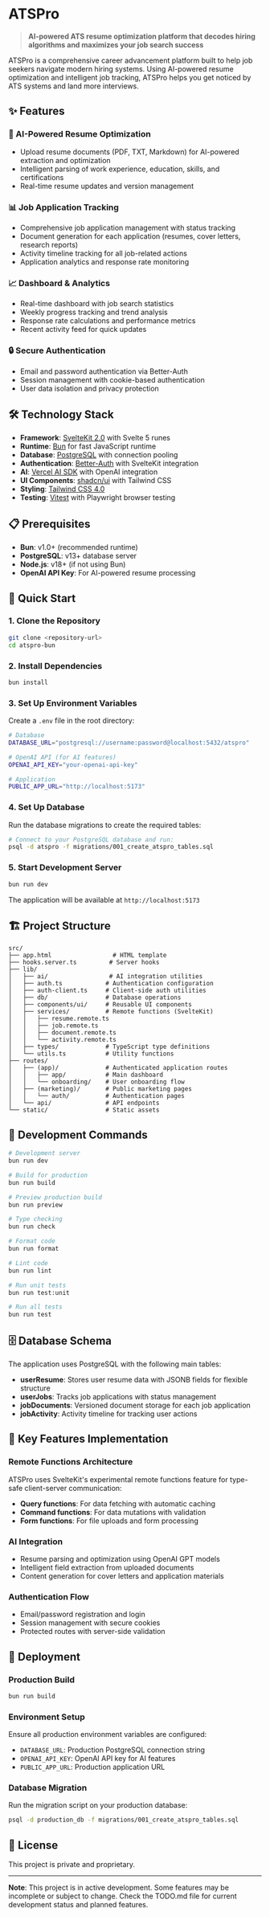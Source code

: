 # ATSPro

> **AI-powered ATS resume optimization platform that decodes hiring algorithms and maximizes your job search success**

ATSPro is a comprehensive career advancement platform built to help job seekers navigate modern hiring systems. Using AI-powered resume optimization and intelligent job tracking, ATSPro helps you get noticed by ATS systems and land more interviews.

## ✨ Features

### 🎯 AI-Powered Resume Optimization

- Upload resume documents (PDF, TXT, Markdown) for AI-powered extraction and optimization
- Intelligent parsing of work experience, education, skills, and certifications
- Real-time resume updates and version management

### 📊 Job Application Tracking

- Comprehensive job application management with status tracking
- Document generation for each application (resumes, cover letters, research reports)
- Activity timeline tracking for all job-related actions
- Application analytics and response rate monitoring

### 📈 Dashboard & Analytics

- Real-time dashboard with job search statistics
- Weekly progress tracking and trend analysis
- Response rate calculations and performance metrics
- Recent activity feed for quick updates

### 🔒 Secure Authentication

- Email and password authentication via Better-Auth
- Session management with cookie-based authentication
- User data isolation and privacy protection

## 🛠 Technology Stack

- **Framework**: [SvelteKit 2.0](https://kit.svelte.dev/) with Svelte 5 runes
- **Runtime**: [Bun](https://bun.sh/) for fast JavaScript runtime
- **Database**: [PostgreSQL](https://www.postgresql.org/) with connection pooling
- **Authentication**: [Better-Auth](https://better-auth.com/) with SvelteKit integration
- **AI**: [Vercel AI SDK](https://sdk.vercel.ai/) with OpenAI integration
- **UI Components**: [shadcn/ui](https://ui.shadcn.com/) with Tailwind CSS
- **Styling**: [Tailwind CSS 4.0](https://tailwindcss.com/)
- **Testing**: [Vitest](https://vitest.dev/) with Playwright browser testing

## 📋 Prerequisites

- **Bun**: v1.0+ (recommended runtime)
- **PostgreSQL**: v13+ database server
- **Node.js**: v18+ (if not using Bun)
- **OpenAI API Key**: For AI-powered resume processing

## 🚀 Quick Start

### 1. Clone the Repository

```bash
git clone <repository-url>
cd atspro-bun
```

### 2. Install Dependencies

```bash
bun install
```

### 3. Set Up Environment Variables

Create a `.env` file in the root directory:

```bash
# Database
DATABASE_URL="postgresql://username:password@localhost:5432/atspro"

# OpenAI API (for AI features)
OPENAI_API_KEY="your-openai-api-key"

# Application
PUBLIC_APP_URL="http://localhost:5173"
```

### 4. Set Up Database

Run the database migrations to create the required tables:

```bash
# Connect to your PostgreSQL database and run:
psql -d atspro -f migrations/001_create_atspro_tables.sql
```

### 5. Start Development Server

```bash
bun run dev
```

The application will be available at `http://localhost:5173`

## 🏗 Project Structure

```
src/
├── app.html                 # HTML template
├── hooks.server.ts         # Server hooks
├── lib/
│   ├── ai/                 # AI integration utilities
│   ├── auth.ts            # Authentication configuration
│   ├── auth-client.ts     # Client-side auth utilities
│   ├── db/                # Database operations
│   ├── components/ui/     # Reusable UI components
│   ├── services/          # Remote functions (SvelteKit)
│   │   ├── resume.remote.ts
│   │   ├── job.remote.ts
│   │   ├── document.remote.ts
│   │   └── activity.remote.ts
│   ├── types/             # TypeScript type definitions
│   └── utils.ts           # Utility functions
├── routes/
│   ├── (app)/             # Authenticated application routes
│   │   ├── app/           # Main dashboard
│   │   └── onboarding/    # User onboarding flow
│   ├── (marketing)/       # Public marketing pages
│   │   └── auth/          # Authentication pages
│   └── api/               # API endpoints
└── static/                # Static assets
```

## 🧪 Development Commands

```bash
# Development server
bun run dev

# Build for production
bun run build

# Preview production build
bun run preview

# Type checking
bun run check

# Format code
bun run format

# Lint code
bun run lint

# Run unit tests
bun run test:unit

# Run all tests
bun run test
```

## 🗄 Database Schema

The application uses PostgreSQL with the following main tables:

- **userResume**: Stores user resume data with JSONB fields for flexible structure
- **userJobs**: Tracks job applications with status management
- **jobDocuments**: Versioned document storage for each job application
- **jobActivity**: Activity timeline for tracking user actions

## 🔧 Key Features Implementation

### Remote Functions Architecture

ATSPro uses SvelteKit's experimental remote functions feature for type-safe client-server communication:

- **Query functions**: For data fetching with automatic caching
- **Command functions**: For data mutations with validation
- **Form functions**: For file uploads and form processing

### AI Integration

- Resume parsing and optimization using OpenAI GPT models
- Intelligent field extraction from uploaded documents
- Content generation for cover letters and application materials

### Authentication Flow

- Email/password registration and login
- Session management with secure cookies
- Protected routes with server-side validation

## 🚢 Deployment

### Production Build

```bash
bun run build
```

### Environment Setup

Ensure all production environment variables are configured:

- `DATABASE_URL`: Production PostgreSQL connection string
- `OPENAI_API_KEY`: OpenAI API key for AI features
- `PUBLIC_APP_URL`: Production application URL

### Database Migration

Run the migration script on your production database:

```bash
psql -d production_db -f migrations/001_create_atspro_tables.sql
```

## 📝 License

This project is private and proprietary.

---

**Note**: This project is in active development. Some features may be incomplete or subject to change. Check the TODO.md file for current development status and planned features.
